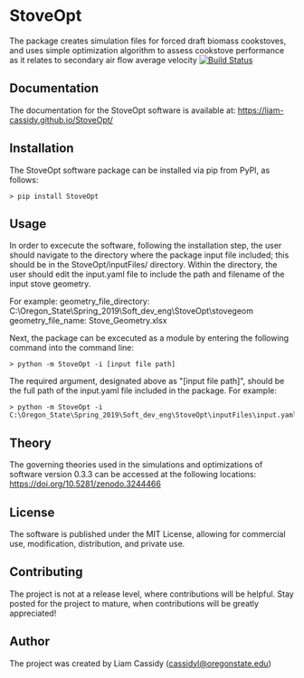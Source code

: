 # StoveOpt
The package creates simulation files for forced draft biomass cookstoves, and uses simple optimization algorithm to assess cookstove performance as it relates to secondary air flow average velocity
[![Build Status](https://travis-ci.org/Liam-Cassidy/StoveOpt.png)](https://travis-ci.org/Liam-Cassidy/StoveOpt)

## Documentation
The documentation for the StoveOpt software is available at: <https://liam-cassidy.github.io/StoveOpt/>

## Installation
The StoveOpt software package can be installed via pip from PyPI, as follows:
```
> pip install StoveOpt
```

## Usage 
In order to excecute the software, following the installation step, the user should navigate to the directory where the package input file included; this should be in the StoveOpt/inputFiles/ directory. Within the directory, the user should edit the input.yaml file to include the path and filename of the input stove geometry.

For example: 
geometry_file_directory: C:\Oregon_State\Spring_2019\Soft_dev_eng\StoveOpt\stovegeom
geometry_file_name: Stove_Geometry.xlsx


Next, the package can be excecuted as a module by entering the following command into the command line:
```
> python -m StoveOpt -i [input file path]
```

The required argument, designated above as "[input file path]", should be the full path of the input.yaml file included in the package. For example:
```
> python -m StoveOpt -i C:\Oregon_State\Spring_2019\Soft_dev_eng\StoveOpt\inputFiles\input.yaml
```

## Theory
The governing theories used in the simulations and optimizations of software version 0.3.3 can be accessed at the following locations: <https://doi.org/10.5281/zenodo.3244466>

## License
The software is published under the MIT License, allowing for commercial use, modification, distribution, and private use.

## Contributing
The project is not at a release level, where contributions will be helpful. Stay posted for the project to mature, when contributions will be greatly appreciated!


## Author
The project was created by Liam Cassidy (cassidyl@oregonstate.edu)



